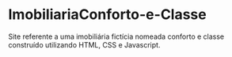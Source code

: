 # ImobiliariaConforto-e-Classe
Site referente a uma imobiliária fictícia nomeada conforto e classe construído utilizando HTML, CSS e Javascript.
